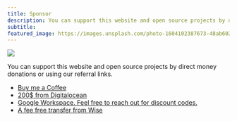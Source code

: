 ```yaml
---
title: Sponsor
description: You can support this website and open source projects by direct money donations or using our referral links.
subtitle:
featured_image: https://images.unsplash.com/photo-1604102387673-48ab602201ec?q=90&fm=jpg&w=1000&fit=max
---
```


![](https://images.unsplash.com/photo-1604102387673-48ab602201ec?q=90&fm=jpg&w=1000&fit=max)

You can support this website and open source projects by direct money donations or using our referral links.

- [Buy me a Coffee](https://www.buymeacoffee.com/clivern)
- [200$ from Digitalocean](https://m.do.co/c/7f92efa0b9c1)
- [Google Workspace. Feel free to reach out for discount codes.](https://referworkspace.app.goo.gl/F6fc)
- [A fee free transfer from Wise](https://wise.com/invite/u/ahmedm1989)
